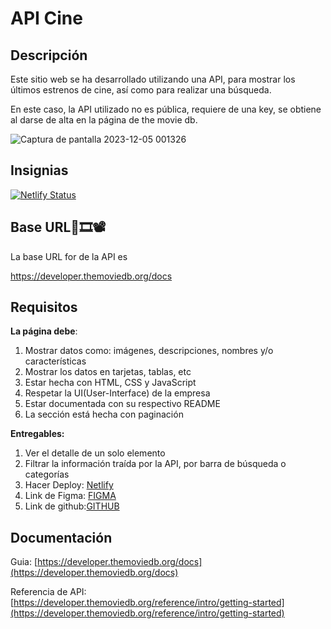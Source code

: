 # API Cine

## Descripción

Este sitio web se ha desarrollado utilizando una API, para mostrar los últimos estrenos de cine, así como para realizar una búsqueda.

En este caso, la API utilizado no es pública, requiere de una key, se obtiene al darse de alta en la página de the movie db.

![Captura de pantalla 2023-12-05 001326](https://github.com/amanda1686/API_Consume/assets/80174591/e93260a5-5fa3-4074-af05-242af9030adf)



## Insignias

[![Netlify Status](https://api.netlify.com/api/v1/badges/f62025da-e188-4462-b482-0b5f8296a5c2/deploy-status)](https://app.netlify.com/sites/apiconsume/deploys)

## Base URL🎥🎞️📽️

La base URL for de la API es 

https://developer.themoviedb.org/docs

## Requisitos

**La página debe**:

1. Mostrar datos como: imágenes, descripciones, nombres y/o características
2. Mostrar los datos en tarjetas, tablas, etc
3. Estar hecha con HTML, CSS y JavaScript
4. Respetar la UI(User-Interface) de la empresa
5. Estar documentada con su respectivo README
6. La sección está hecha con paginación

**Entregables:**

1. Ver el detalle de un solo elemento
2. Filtrar la información traída por la API, por barra de búsqueda o categorías
3. Hacer Deploy: [Netlify](https://apiconsume.netlify.app/)
4. Link de Figma: 
    [FIGMA](https://www.figma.com/file/Uil0iYlSXvSAZEWEXJc31t/Api_Consume?type=design&node-id=0%3A1&mode=design&t=4T47185NiWI8OAwB-1)
5. Link de github:[GITHUB](https://github.com/amanda1686/API_Consume)

## Documentación

 Guia: [https://developer.themoviedb.org/docs](https://developer.themoviedb.org/docs)

Referencia de API: [https://developer.themoviedb.org/reference/intro/getting-started](https://developer.themoviedb.org/reference/intro/getting-started) 

